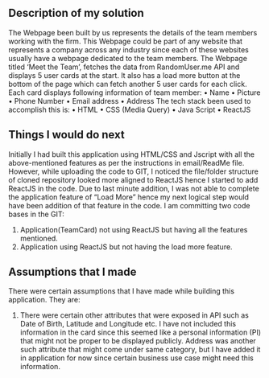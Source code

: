 ## Description of my solution

The Webpage been built by us represents the details of the team members working with the firm. This Webpage could be part of any website that represents a company across any industry since each of these websites usually have a webpage dedicated to the team members. 
The Webpage titled ‘Meet the Team’, fetches the data from RandomUser.me API and displays 5 user cards at the start. It also has a load more button at the bottom of the page which can fetch another 5 user cards for each click. Each card displays following information of team member:
•	Name
•	Picture
•	Phone Number
•	Email address
•	Address
The tech stack been used to accomplish this is:
•	HTML
•	CSS (Media Query)
•	Java Script
•	ReactJS


## Things I would do next

Initially I had built this application using HTML/CSS and Jscript with all the above-mentioned features as per the instructions in email/ReadMe file. However, while uploading the code to GIT, I noticed the file/folder structure of cloned repository looked more aligned to ReactJS hence I started to add ReactJS in the code. Due to last minute addition, I was not able to complete the application feature of “Load More” hence my next logical step would have been addition of that feature in the code.
I am committing two code bases in the GIT:
1.	Application(TeamCard) not using ReactJS but having all the features mentioned.
2.	Application using ReactJS but not having the load more feature.


## Assumptions that I made

There were certain assumptions that I have made while building this application. They are:
1.	There were certain other attributes that were exposed in API such as Date of Birth, Latitude and Longitude etc. I have not included this information in the card since this seemed like a personal information (PI) that might not be proper to be displayed publicly. Address was another such attribute that might come under same category, but I have added it in application for now since certain business use case might need this information.
